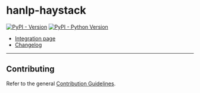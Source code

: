 # hanlp-haystack

[![PyPI - Version](https://img.shields.io/pypi/v/hanlp-haystack.svg)](https://pypi.org/project/hanlp-haystack)
[![PyPI - Python Version](https://img.shields.io/pypi/pyversions/hanlp-haystack.svg)](https://pypi.org/project/hanlp-haystack)

- [Integration page](https://haystack.deepset.ai/integrations/hanlp)
- [Changelog](https://github.com/deepset-ai/haystack-core-integrations/blob/main/integrations/hanlp/CHANGELOG.md)

---

## Contributing

Refer to the general [Contribution Guidelines](https://github.com/deepset-ai/haystack-core-integrations/blob/main/CONTRIBUTING.md).